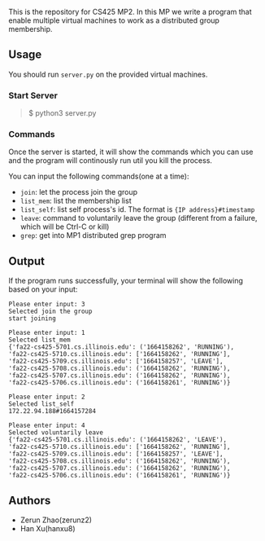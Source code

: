 This is the repository for CS425 MP2. In this MP we write a program that enable multiple virtual machines to work as a distributed group membership.



## Usage
You should run ```server.py``` on the provided virtual machines.
### Start Server
> $ python3 server.py

### Commands
Once the server is started, it will show the commands which you can use and the program will continously run util you kill the process.

You can input the following commands(one at a time):

- `join`: let the process join the group
- `list_mem`: list the membership list
- `list_self`: list self process's id. The format is ```{IP address}#timestamp```
- `leave`:  command to voluntarily leave the group (different from a failure, which will be Ctrl-C or kill)
- `grep`: get into MP1 distributed grep program

## Output
If the program runs successfully, your terminal will show the following based on your input:
```
Please enter input: 3
Selected join the group
start joining
```

```
Please enter input: 1
Selected list_mem
{'fa22-cs425-5701.cs.illinois.edu': ('1664158262', 'RUNNING'),
'fa22-cs425-5710.cs.illinois.edu': ['1664158262', 'RUNNING'],
'fa22-cs425-5709.cs.illinois.edu': ['1664158257', 'LEAVE'],
'fa22-cs425-5708.cs.illinois.edu': ('1664158262', 'RUNNING'),
'fa22-cs425-5707.cs.illinois.edu': ('1664158262', 'RUNNING'),
'fa22-cs425-5706.cs.illinois.edu': ('1664158261', 'RUNNING')}
```

```
Please enter input: 2
Selected list_self
172.22.94.188#1664157284
```

```
Please enter input: 4
Selected voluntarily leave
{'fa22-cs425-5701.cs.illinois.edu': ('1664158262', 'LEAVE'),
'fa22-cs425-5710.cs.illinois.edu': ['1664158262', 'RUNNING'],
'fa22-cs425-5709.cs.illinois.edu': ['1664158257', 'LEAVE'],
'fa22-cs425-5708.cs.illinois.edu': ('1664158262', 'RUNNING'),
'fa22-cs425-5707.cs.illinois.edu': ('1664158262', 'RUNNING'),
'fa22-cs425-5706.cs.illinois.edu': ('1664158261', 'RUNNING')}
```
## Authors
- Zerun Zhao(zerunz2)
- Han Xu(hanxu8)
